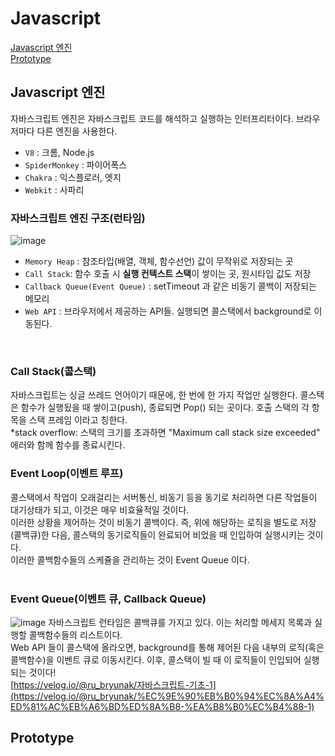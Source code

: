 # Javascript
[Javascript 엔진](#Javascript-엔진)<br />
[Prototype](#Prototype)<br />

## Javascript 엔진
자바스크립트 엔진은 자바스크립트 코드를 해석하고 실행하는 인터프리터이다. 브라우저마다 다른 엔진을 사용한다.
- `V8` : 크롬, Node.js
- `SpiderMonkey` : 파이어폭스
- `Chakra` : 익스플로러, 엣지
- `Webkit` : 사파리

### 자바스크립트 엔진 구조(런타임)
![image](https://github.com/Abangpa1ace/Tech-Interview/assets/67219914/062d1ebc-3564-4dbd-b7f7-d4385e67a98a)
- `Memory Heap` : 참조타입(배열, 객체, 함수선언) 값이 무작위로 저장되는 곳
- `Call Stack`: 함수 호출 시 **실행 컨텍스트 스택**이 쌓이는 곳, 원시타입 값도 저장
- `Callback Queue(Event Queue)` : setTimeout 과 같은 비동기 콜백이 저장되는 메모리
- `Web API` : 브라우저에서 제공하는 API들. 실행되면 콜스택에서 background로 이동된다.
<br />

### Call Stack(콜스택)
자바스크립트는 싱글 쓰레드 언어이기 때문에, 한 번에 한 가지 작업만 실행한다. 콜스택은 함수가 실행됬을 때 쌓이고(push), 종료되면 Pop() 되는 곳이다. 호출 스택의 각 항목을 스택 프레임 이라고 칭한다.<br />
*stack overflow: 스택의 크기를 초과하면 "Maximum call stack size exceeded" 에러와 함께 함수를 종료시킨다.

### Event Loop(이벤트 루프)
콜스택에서 작업이 오래걸리는 서버통신, 비동기 등을 동기로 처리하면 다른 작업들이 대기상태가 되고, 이것은 매우 비효율적일 것이다.<br />
이러한 상황을 제어하는 것이 비동기 콜백이다. 즉, 위에 해당하는 로직을 별도로 저장(콜백큐)한 다음, 콜스택의 동기로직들이 완료되어 비었을 때 인입하여 실행시키는 것이다.<br />
이러한 콜백함수들의 스케쥴을 관리하는 것이 Event Queue 이다.<br />
<br />

### Event Queue(이벤트 큐, Callback Queue)
![image](https://github.com/Abangpa1ace/Tech-Interview/assets/67219914/c859bb84-5c16-4dbd-b186-b8dce51da7a6)
자바스크립트 런타임은 콜백큐를 가지고 있다. 이는 처리할 메세지 목록과 실행할 콜백함수들의 리스트이다.<br />
Web API 들이 콜스택에 올라오면, background를 통해 제어된 다음 내부의 로직(혹은 콜백함수)을 이벤트 큐로 이동시킨다. 이후, 콜스택이 빌 때 이 로직들이 인입되어 실행되는 것이다!<br />
[https://velog.io/@ru_bryunak/자바스크립트-기초-1](https://velog.io/@ru_bryunak/%EC%9E%90%EB%B0%94%EC%8A%A4%ED%81%AC%EB%A6%BD%ED%8A%B8-%EA%B8%B0%EC%B4%88-1)
<br />

## Prototype
